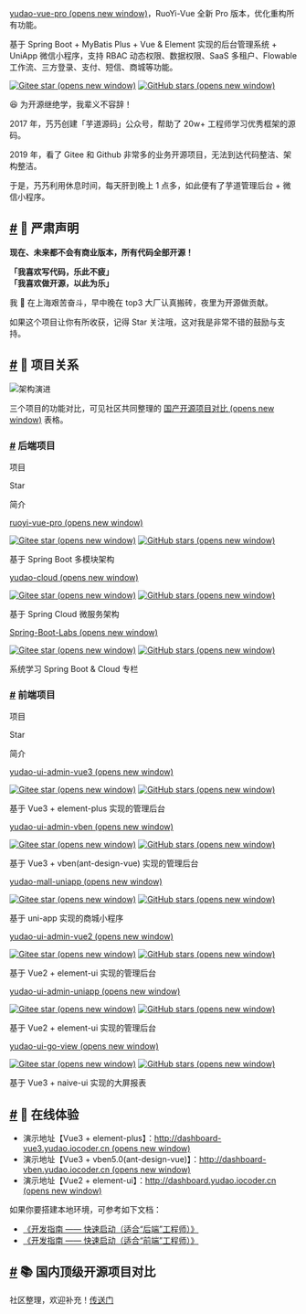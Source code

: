 [yudao-vue-pro (opens new window)](https://gitee.com/zhijiantianya/ruoyi-vue-pro)，RuoYi-Vue 全新 Pro 版本，优化重构所有功能。

基于 Spring Boot + MyBatis Plus + Vue & Element 实现的后台管理系统 + UniApp 微信小程序，支持 RBAC 动态权限、数据权限、SaaS 多租户、Flowable 工作流、三方登录、支付、短信、商城等功能。

 [![Gitee star](https://gitee.com/zhijiantianya/ruoyi-vue-pro/badge/star.svg?theme=white) (opens new window)](https://gitee.com/zhijiantianya/ruoyi-vue-pro) [![GitHub stars](https://img.shields.io/github/stars/YunaiV/ruoyi-vue-pro.svg?style=social&label=Stars) (opens new window)](https://github.com/YunaiV/ruoyi-vue-pro)

😆 为开源继绝学，我辈义不容辞！

2017 年，艿艿创建「芋道源码」公众号，帮助了 20w+ 工程师学习优秀框架的源码。

2019 年，看了 Gitee 和 Github 非常多的业务开源项目，无法到达代码整洁、架构整洁。

于是，艿艿利用休息时间，每天肝到晚上 1 点多，如此便有了芋道管理后台 + 微信小程序。

## [#](https://doc.iocoder.cn/intro/#%F0%9F%90%B4-%E4%B8%A5%E8%82%83%E5%A3%B0%E6%98%8E) 🐴 严肃声明

**现在、未来都不会有商业版本，所有代码全部开源！**

**「我喜欢写代码，乐此不疲」**  
**「我喜欢做开源，以此为乐」**

我 🐶 在上海艰苦奋斗，早中晚在 top3 大厂认真搬砖，夜里为开源做贡献。

如果这个项目让你有所收获，记得 Star 关注哦，这对我是非常不错的鼓励与支持。

## [#](https://doc.iocoder.cn/intro/#%F0%9F%90%B3-%E9%A1%B9%E7%9B%AE%E5%85%B3%E7%B3%BB) 🐳 项目关系

![架构演进](https://static.iocoder.cn/yudao-roadmap.png?imageView2/2/format/webp)

三个项目的功能对比，可见社区共同整理的 [国产开源项目对比 (opens new window)](https://www.yuque.com/xiatian-bsgny/lm0ec1/wqf8mn) 表格。

### [#](https://doc.iocoder.cn/intro/#%E5%90%8E%E7%AB%AF%E9%A1%B9%E7%9B%AE) 后端项目

项目

Star

简介

[ruoyi-vue-pro (opens new window)](https://gitee.com/zhijiantianya/ruoyi-vue-pro)

 [![Gitee star](https://gitee.com/zhijiantianya/ruoyi-vue-pro/badge/star.svg?theme=white) (opens new window)](https://gitee.com/zhijiantianya/ruoyi-vue-pro) [![GitHub stars](https://img.shields.io/github/stars/YunaiV/ruoyi-vue-pro.svg?style=social&label=Stars) (opens new window)](https://github.com/YunaiV/ruoyi-vue-pro)

基于 Spring Boot 多模块架构

[yudao-cloud (opens new window)](https://gitee.com/zhijiantianya/yudao-cloud)

 [![Gitee star](https://gitee.com/zhijiantianya/yudao-cloud/badge/star.svg?theme=white) (opens new window)](https://gitee.com/zhijiantianya/yudao-cloud) [![GitHub stars](https://img.shields.io/github/stars/YunaiV/yudao-cloud.svg?style=social&label=Stars) (opens new window)](https://github.com/YunaiV/yudao-cloud)

基于 Spring Cloud 微服务架构

[Spring-Boot-Labs (opens new window)](https://gitee.com/yudaocode/SpringBoot-Labs)

 [![Gitee star](https://gitee.com/yudaocode/SpringBoot-Labs/badge/star.svg?theme=white) (opens new window)](https://gitee.com/zhijiantianya/yudao-cloud) [![GitHub stars](https://img.shields.io/github/stars/yudaocode/SpringBoot-Labs.svg?style=social&label=Stars) (opens new window)](https://github.com/yudaocode/SpringBoot-Labs)

系统学习 Spring Boot & Cloud 专栏

### [#](https://doc.iocoder.cn/intro/#%E5%89%8D%E7%AB%AF%E9%A1%B9%E7%9B%AE) 前端项目

项目

Star

简介

[yudao-ui-admin-vue3 (opens new window)](https://gitee.com/yudaocode/yudao-ui-admin-vue3)

 [![Gitee star](https://gitee.com/yudaocode/yudao-ui-admin-vue3/badge/star.svg?theme=white) (opens new window)](https://gitee.com/yudaocode/yudao-ui-admin-vue3) [![GitHub stars](https://img.shields.io/github/stars/yudaocode/yudao-ui-admin-vue3.svg?style=social&label=Stars) (opens new window)](https://github.com/yudaocode/yudao-ui-admin-vue3)

基于 Vue3 + element-plus 实现的管理后台

[yudao-ui-admin-vben (opens new window)](https://gitee.com/yudaocode/yudao-ui-admin-vben)

 [![Gitee star](https://gitee.com/yudaocode/yudao-ui-admin-vben/badge/star.svg?theme=white) (opens new window)](https://gitee.com/yudaocode/yudao-ui-admin-vben) [![GitHub stars](https://img.shields.io/github/stars/yudaocode/yudao-ui-admin-vben.svg?style=social&label=Stars) (opens new window)](https://github.com/yudaocode/yudao-ui-admin-vben)

基于 Vue3 + vben(ant-design-vue) 实现的管理后台

[yudao-mall-uniapp (opens new window)](https://gitee.com/yudaocode/yudao-mall-uniapp)

 [![Gitee star](https://gitee.com/yudaocode/yudao-mall-uniapp/badge/star.svg?theme=white) (opens new window)](https://gitee.com/yudaocode/yudao-mall-uniapp) [![GitHub stars](https://img.shields.io/github/stars/yudaocode/yudao-mall-uniapp.svg?style=social&label=Stars) (opens new window)](https://github.com/yudaocode/yudao-mall-uniapp)

基于 uni-app 实现的商城小程序

[yudao-ui-admin-vue2 (opens new window)](https://gitee.com/yudaocode/yudao-ui-admin-vue2)

 [![Gitee star](https://gitee.com/yudaocode/yudao-ui-admin-vue2/badge/star.svg?theme=white) (opens new window)](https://gitee.com/yudaocode/yudao-ui-admin-vue2) [![GitHub stars](https://img.shields.io/github/stars/yudaocode/yudao-ui-admin-vue2.svg?style=social&label=Stars) (opens new window)](https://github.com/yudaocode/yudao-ui-admin-vue2)

基于 Vue2 + element-ui 实现的管理后台

[yudao-ui-admin-uniapp (opens new window)](https://gitee.com/yudaocode/yudao-ui-admin-uniapp)

 [![Gitee star](https://gitee.com/yudaocode/yudao-ui-admin-uniapp/badge/star.svg?theme=white) (opens new window)](https://gitee.com/yudaocode/yudao-ui-admin-uniapp) [![GitHub stars](https://img.shields.io/github/stars/yudaocode/yudao-ui-admin-uniapp.svg?style=social&label=Stars) (opens new window)](https://github.com/yudaocode/yudao-ui-admin-uniapp)

基于 Vue2 + element-ui 实现的管理后台

[yudao-ui-go-view (opens new window)](https://gitee.com/yudaocode/yudao-ui-go-view)

 [![Gitee star](https://gitee.com/yudaocode/yudao-ui-go-view/badge/star.svg?theme=white) (opens new window)](https://gitee.com/yudaocode/yudao-ui-go-view) [![GitHub stars](https://img.shields.io/github/stars/yudaocode/yudao-ui-go-view.svg?style=social&label=Stars) (opens new window)](https://github.com/yudaocode/yudao-ui-go-view)

基于 Vue3 + naive-ui 实现的大屏报表

## [#](https://doc.iocoder.cn/intro/#%F0%9F%90%B6-%E5%9C%A8%E7%BA%BF%E4%BD%93%E9%AA%8C) 🐶 在线体验

-   演示地址【Vue3 + element-plus】：[http://dashboard-vue3.yudao.iocoder.cn (opens new window)](http://dashboard-vue3.yudao.iocoder.cn/)
-   演示地址【Vue3 + vben5.0(ant-design-vue)】：[http://dashboard-vben.yudao.iocoder.cn (opens new window)](http://dashboard-vben.yudao.iocoder.cn/)
-   演示地址【Vue2 + element-ui】：[http://dashboard.yudao.iocoder.cn (opens new window)](http://dashboard.yudao.iocoder.cn/)

如果你要搭建本地环境，可参考如下文档：

-   [《开发指南 —— 快速启动（适合“后端”工程师）》](https://doc.iocoder.cn/quick-start)
-   [《开发指南 —— 快速启动（适合“前端”工程师）》](https://doc.iocoder.cn/quick-start-front)

## [#](https://doc.iocoder.cn/intro/#%F0%9F%93%9A-%E5%9B%BD%E5%86%85%E9%A1%B6%E7%BA%A7%E5%BC%80%E6%BA%90%E9%A1%B9%E7%9B%AE%E5%AF%B9%E6%AF%94) 📚 国内顶级开源项目对比

社区整理，欢迎补充！[传送门](https://www.yuque.com/docs/share/879c8e99-23ef-46b1-b6d8-9b66426380c1)